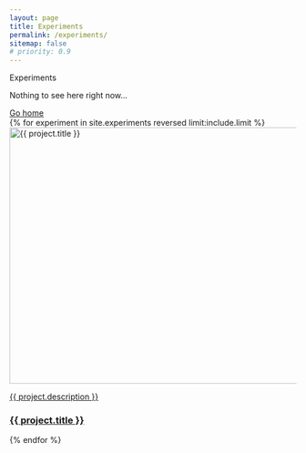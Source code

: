 ```yaml
---
layout: page
title: Experiments
permalink: /experiments/
sitemap: false
# priority: 0.9
---
```

<div class="projects-intro-wrapper">
    <p class="projects-intro type-level-1">Experiments</p>
</div>

<div class="projects-intro-wrapper">
    <p class="projects-intro type-level-3">Nothing to see here right now...</p>
    <a href="{{ site.url }}" class="projects-intro type-level-3">Go home</a> 
    <br>
</div>

<div class="projects">
    {% for experiment in site.experiments reversed limit:include.limit %}
    <div class="generic-page-wrapper">
      <article class="project-listing">
          <div class="thumbnail-wrapper">
              <a href="{{ project.url | prepend: site.baseurl }}">
                  <div class="thumbnail-description-wrapper">
                      <img src="{{ project.thumbnail | prepend: site.image_serve_path }}" alt="{{ project.title }}" width="600" height="450">
                      <p class="thumbnail-description">
                          <span>{{ project.description }}</span>
                      </p>
                  </div>
                  <h3 class="project-name" aria-hidden="true">{{ project.title }}</h3>
              </a>
          </div>
      </article>
    {% endfor %}
</div>







